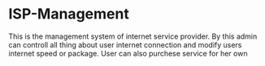 # ISP-Management
This is the management system of internet service provider. By this admin can controll all thing about user internet connection and modify users internet speed or package. User can also purchese service for her own
